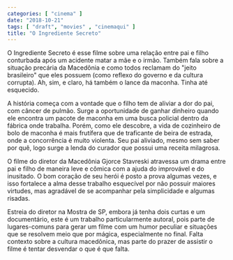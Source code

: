 ```yaml
---
categories: [ "cinema" ]
date: "2018-10-21"
tags: [ "draft", "movies" , "cinemaqui" ]
title: "O Ingrediente Secreto"
---
```

O Ingrediente Secreto é esse filme sobre uma relação entre pai e
filho conturbada após um acidente matar a mãe e o irmão. Também
fala sobre a situação precária da Macedônia e como todos reclamam do
"jeito brasileiro" que eles possuem (como reflexo do governo e da cultura
corrupta). Ah, sim, e claro, há também o lance da maconha. Tinha até
esquecido.

A história começa com a vontade que o filho tem de aliviar a dor do pai,
com câncer de pulmão. Surge a oportunidade de ganhar dinheiro quando ele
encontra um pacote de maconha em uma busca policial dentro da fábrica
onde trabalha. Porém, como ele descobre, a vida de cozinheiro de bolo
de maconha é mais frutífera que de traficante de beira de estrada,
onde a concorrência é muito violenta. Seu pai aliviado, mesmo sem saber
por quê, logo surge a lenda do curador que possui uma receita milagrosa.

O filme do diretor da Macedônia Gjorce Stavreski atravessa um drama
entre pai e filho de maneira leve e cômica com a ajuda do improvável
e do inusitado. O bom coração de seu herói é posto a prova algumas
vezes, e isso fortalece a alma desse trabalho esquecível por não possuir
maiores virtudes, mas agradável de se acompanhar pela simplicidade e
algumas risadas.

Estreia do diretor na Mostra de SP, embora já tenha dois curtas e um
documentário, este é um trabalho particularmente autoral, pois parte de
lugares-comuns para gerar um filme com um humor peculiar e situações
que se resolvem meio que por mágica, especialmente no final. Falta
contexto sobre a cultura macedônica, mas parte do prazer de assistir
o filme é tentar desvendar o que é que falta.
